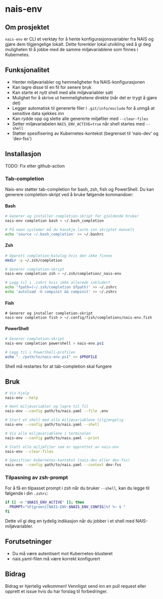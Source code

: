 # nais-env

## Om prosjektet

`nais-env` er CLI et verktøy for å hente konfigurasjonsvariabler fra NAIS og gjøre dem tilgjengelige lokalt. Dette forenkler lokal utvikling ved å gi deg muligheten til å jobbe med de samme miljøvariablene som finnes i Kubernetes.


## Funksjonalitet

- Henter miljøvariabler og hemmeligheter fra NAIS-konfigurasjonen
- Kan lagre disse til en fil for senere bruk
- Kan starte et nytt shell med alle miljøvariabler satt
- Mulighet for å skrive ut hemmelighetene direkte (når det er trygt å gjøre det)
- Legger automatisk til genererte filer i `.git/info/exclude` for å unngå at sensitive data sjekkes inn
- Kan rydde opp og slette alle genererte miljøfiler med `--clear-files`
- Setter miljøvariabelen `NAIS_ENV_ACTIVE=true` når shell startes med `--shell`
- Støtter spesifisering av Kubernetes-kontekst (begrenset til 'nais-dev' og 'dev-fss')

## Installasjon

TODO: Fix etter github-action

### Tab-completion

Nais-env støtter tab-completion for bash, zsh, fish og PowerShell. Du kan generere completion-skript ved å bruke følgende kommandoer:

#### Bash

```bash
# Generer og installer completion-skript for gjeldende bruker
nais-env completion bash > ~/.bash_completion

# På noen systemer må du kanskje laste inn skriptet manuelt
echo 'source ~/.bash_completion' >> ~/.bashrc
```

#### Zsh

```zsh
# Opprett completion-katalog hvis den ikke finnes
mkdir -p ~/.zsh/completion

# Generer completion-skript
nais-env completion zsh > ~/.zsh/completion/_nais-env

# Legg til i .zshrc hvis ikke allerede inkludert
echo 'fpath=(~/.zsh/completion $fpath)' >> ~/.zshrc
echo 'autoload -U compinit && compinit' >> ~/.zshrc
```

#### Fish

```fish
# Generer og installer completion-skript
nais-env completion fish > ~/.config/fish/completions/nais-env.fish
```

#### PowerShell

```powershell
# Generer completion-skript
nais-env completion powershell > nais-env.ps1

# Legg til i PowerShell-profilen
echo ". /path/to/nais-env.ps1" >> $PROFILE
```

Shell må restartes for at tab-completion skal fungere

## Bruk

```bash
# Vis hjelp
nais-env --help

# Hent miljøvariabler og lagre til fil
nais-env --config path/to/nais.yaml --file .env

# Start et shell med alle miljøvariablene tilgjengelig
nais-env --config path/to/nais.yaml --shell

# Vis alle miljøvariablene i terminalen
nais-env --config path/to/nais.yaml --print

# Slett alle miljøfiler som er opprettet av nais-env
nais-env --clear-files

# Spesifiser Kubernetes-kontekst (nais-dev eller dev-fss)
nais-env --config path/to/nais.yaml --context dev-fss
```

### Tilpasning av zsh-prompt

For å få en tilpasset prompt i zsh når du bruker `--shell`, kan du legge til følgende i din `.zshrc`:

```zsh
if [[ -n "$NAIS_ENV_ACTIVE" ]]; then
  PROMPT="%F{green}[NAIS-ENV:$NAIS_ENV_CONFIG]%f %~ $ "
fi
```

Dette vil gi deg en tydelig indikasjon når du jobber i et shell med NAIS-miljøvariabler.

## Forutsetninger

- Du må være autentisert mot Kubernetes-klusteret
- nais.yaml-filen må være korrekt konfigurert

## Bidrag

Bidrag er hjertelig velkommen! Vennligst send inn en pull request eller opprett et issue hvis du har forslag til forbedringer.
